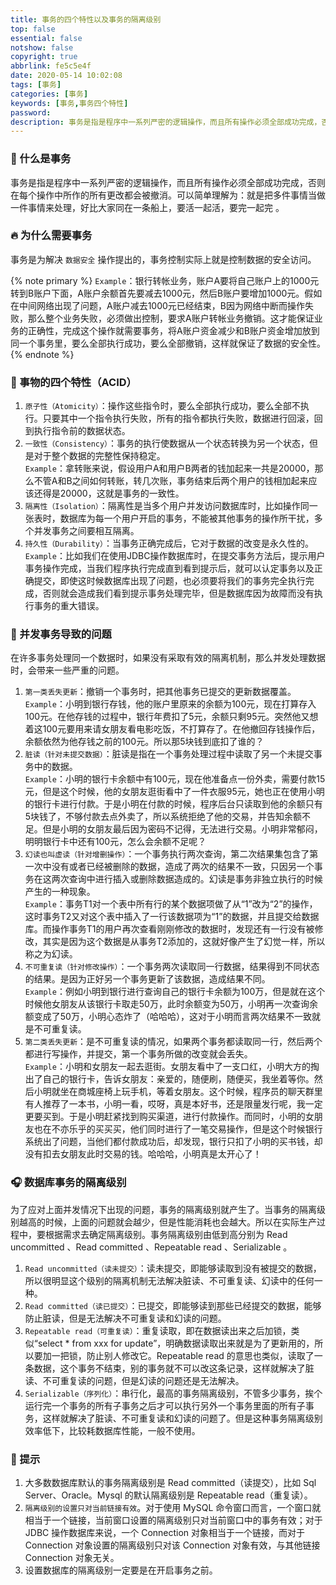```yaml
---
title: 事务的四个特性以及事务的隔离级别
top: false
essential: false
notshow: false
copyright: true
abbrlink: fe5c5e4f
date: 2020-05-14 10:02:08
tags: [事务]
categories: [事务]
keywords: [事务,事务四个特性]
password:
description: 事务是指是程序中一系列严密的逻辑操作，而且所有操作必须全部成功完成，否则在每个操作中所作的所有更改都会被撤消。
---
```


### :musical_note: 什么是事务

事务是指是程序中一系列严密的逻辑操作，而且所有操作必须全部成功完成，否则在每个操作中所作的所有更改都会被撤消。可以简单理解为：就是把多件事情当做一件事情来处理，好比大家同在一条船上，要活一起活，要完一起完 。

### :fire: 为什么需要事务

事务是为解决 `数据安全` 操作提出的，事务控制实际上就是控制数据的安全访问。

{% note primary %}
`Example`：银行转帐业务，账户A要将自己账户上的1000元转到B账户下面，A账户余额首先要减去1000元，然后B账户要增加1000元。假如在中间网络出现了问题，A账户减去1000元已经结束，B因为网络中断而操作失败，那么整个业务失败，必须做出控制，要求A账户转帐业务撤销。这才能保证业务的正确性，完成这个操作就需要事务，将A账户资金减少和B账户资金增加放到同一个事务里，要么全部执行成功，要么全部撤销，这样就保证了数据的安全性。
{% endnote  %}

### :tada: 事物的四个特性（ACID）

1. `原子性（Atomicity）`：操作这些指令时，要么全部执行成功，要么全部不执行。只要其中一个指令执行失败，所有的指令都执行失败，数据进行回滚，回到执行指令前的数据状态。
2. `一致性（Consistency）`：事务的执行使数据从一个状态转换为另一个状态，但是对于整个数据的完整性保持稳定。<div class="note primary" style="margin-bottom: 0px;">`Example`：拿转账来说，假设用户A和用户B两者的钱加起来一共是20000，那么不管A和B之间如何转账，转几次账，事务结束后两个用户的钱相加起来应该还得是20000，这就是事务的一致性。</div>
3. `隔离性（Isolation）`：隔离性是当多个用户并发访问数据库时，比如操作同一张表时，数据库为每一个用户开启的事务，不能被其他事务的操作所干扰，多个并发事务之间要相互隔离。
4. `持久性（Durability）`：当事务正确完成后，它对于数据的改变是永久性的。<div class="note primary" style="margin-bottom: 0px;">`Example`：比如我们在使用JDBC操作数据库时，在提交事务方法后，提示用户事务操作完成，当我们程序执行完成直到看到提示后，就可以认定事务以及正确提交，即使这时候数据库出现了问题，也必须要将我们的事务完全执行完成，否则就会造成我们看到提示事务处理完毕，但是数据库因为故障而没有执行事务的重大错误。</div>

### :jack_o_lantern: 并发事务导致的问题

在许多事务处理同一个数据时，如果没有采取有效的隔离机制，那么并发处理数据时，会带来一些严重的问题。

1. `第一类丢失更新`：撤销一个事务时，把其他事务已提交的更新数据覆盖。<div class="note primary" style="margin-bottom: 0px;">`Example`：小明到银行存钱，他的账户里原来的余额为100元，现在打算存入100元。在他存钱的过程中，银行年费扣了5元，余额只剩95元。突然他又想着这100元要用来请女朋友看电影吃饭，不打算存了。在他撤回存钱操作后，余额依然为他存钱之前的100元。所以那5块钱到底扣了谁的？</div>
2. `脏读（针对未提交数据）`：脏读是指在一个事务处理过程中读取了另一个未提交事务中的数据。<div class="note primary" style="margin-bottom: 0px;">`Example`：小明的银行卡余额中有100元，现在他准备点一份外卖，需要付款15元，但是这个时候，他的女朋友逛街看中了一件衣服95元，她也正在使用小明的银行卡进行付款。于是小明在付款的时候，程序后台只读取到他的余额只有5块钱了，不够付款去点外卖了，所以系统拒绝了他的交易，并告知余额不足。但是小明的女朋友最后因为密码不记得，无法进行交易。小明非常郁闷，明明银行卡中还有100元，怎么会余额不足呢？</div>
3. `幻读也叫虚读（针对增删操作）`：一个事务执行两次查询，第二次结果集包含了第一次中没有或者已经被删除的数据，造成了两次的结果不一致，只因另一个事务在这两次查询中进行插入或删除数据造成的。幻读是事务非独立执行的时候产生的一种现象。<div class="note primary" style="margin-bottom: 0px;">`Example`：事务T1对一个表中所有行的某个数据项做了从“1”改为“2”的操作，这时事务T2又对这个表中插入了一行该数据项为“1”的数据，并且提交给数据库。而操作事务T1的用户再次查看刚刚修改的数据时，发现还有一行没有被修改，其实是因为这个数据是从事务T2添加的，这就好像产生了幻觉一样，所以称之为幻读。</div>
4. `不可重复读（针对修改操作）`：一个事务两次读取同一行数据，结果得到不同状态的结果。是因为正好另一个事务更新了该数据，造成结果不同。<div class="note primary" style="margin-bottom: 0px;">`Example`：例如小明到银行进行查询自己的银行卡余额为100万，但是就在这个时候他女朋友从该银行卡取走50万，此时余额变为50万，小明再一次查询余额变成了50万，小明心态炸了（哈哈哈），这对于小明而言两次结果不一致就是不可重复读。</div>
5. `第二类丢失更新`：是不可重复读的情况，如果两个事务都读取同一行，然后两个都进行写操作，并提交，第一个事务所做的改变就会丢失。<div class="note primary" style="margin-bottom: 0px;">`Example`：小明和女朋友一起去逛街。女朋友看中了一支口红，小明大方的掏出了自己的银行卡，告诉女朋友：亲爱的，随便刷，随便买，我坐着等你。然后小明就坐在商城座椅上玩手机，等着女朋友。这个时候，程序员的聊天群里有人推荐了一本书，小明一看，哎呀，真是本好书，还是限量发行呢，我一定更要买到。于是小明赶紧找到购买渠道，进行付款操作。而同时，小明的女朋友也在不亦乐乎的买买买，他们同时进行了一笔交易操作，但是这个时候银行系统出了问题，当他们都付款成功后，却发现，银行只扣了小明的买书钱，却没有扣去女朋友此时交易的钱。哈哈哈，小明真是太开心了！</div>

### :headphones: 数据库事务的隔离级别

为了应对上面并发情况下出现的问题，事务的隔离级别就产生了。当事务的隔离级别越高的时候，上面的问题就会越少，但是性能消耗也会越大。所以在实际生产过程中，要根据需求去确定隔离级别。事务隔离级别由低到高分别为 Read uncommitted 、Read committed 、Repeatable read 、Serializable 。

1. `Read uncommitted（读未提交）`：读未提交，即能够读取到没有被提交的数据，所以很明显这个级别的隔离机制无法解决脏读、不可重复读、幻读中的任何一种。
2. `Read committed（读已提交）`：已提交，即能够读到那些已经提交的数据，能够防止脏读，但是无法解决不可重复读和幻读的问题。
3. `Repeatable read（可重复读）`：重复读取，即在数据读出来之后加锁，类似“select * from xxx for update”，明确数据读取出来就是为了更新用的，所以要加一把锁，防止别人修改它。Repeatable read 的意思也类似，读取了一条数据，这个事务不结束，别的事务就不可以改这条记录，这样就解决了脏读、不可重复读的问题，但是幻读的问题还是无法解决。
4. `Serializable（序列化）`：串行化，最高的事务隔离级别，不管多少事务，挨个运行完一个事务的所有子事务之后才可以执行另外一个事务里面的所有子事务，这样就解决了脏读、不可重复读和幻读的问题了。但是这种事务隔离级别效率低下，比较耗数据库性能，一般不使用。

### :bell: 提示

1. 大多数数据库默认的事务隔离级别是 Read committed（读提交），比如 Sql Server、Oracle。Mysql 的默认隔离级别是 Repeatable read（重复读）。
2. `隔离级别的设置只对当前链接有效`。对于使用 MySQL 命令窗口而言，一个窗口就相当于一个链接，当前窗口设置的隔离级别只对当前窗口中的事务有效；对于 JDBC 操作数据库来说，一个 Connection 对象相当于一个链接，而对于 Connection 对象设置的隔离级别只对该 Connection 对象有效，与其他链接 Connection 对象无关。
3. 设置数据库的隔离级别一定要是在开启事务之前。
